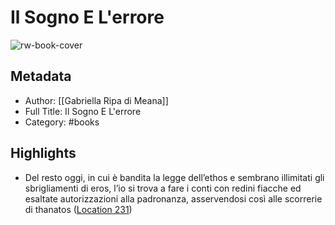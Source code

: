 # Il Sogno E L&#39;errore

![rw-book-cover](https://m.media-amazon.com/images/I/719DZE3atgS._SY160.jpg)

## Metadata
- Author: [[Gabriella Ripa di Meana]]
- Full Title: Il Sogno E L&#39;errore
- Category: #books

## Highlights
- Del resto oggi, in cui è bandita la legge dell’ethos e sembrano illimitati gli sbrigliamenti di eros, l’io si trova a fare i conti con redini fiacche ed esaltate autorizzazioni alla padronanza, asservendosi così alle scorrerie di thanatos ([Location 231](https://readwise.io/to_kindle?action=open&asin=B093KCJB87&location=231))
